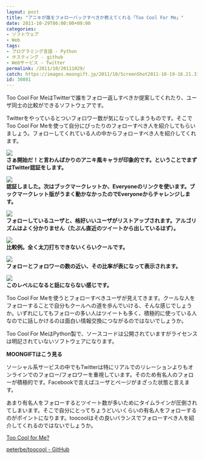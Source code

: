 ```yaml
---
layout: post
title: "アニキが誰をフォローバックすべきか教えてくれる「Too Cool For Me」"
date: 2011-10-29T06:00:00+09:00
categories:
- ソフトウェア
- Web
tags: 
- プログラミング言語 - Python
- ホスティング - github
- Webサービス - Twitter
permalink: /2011/10/20111029/
catch: https://images.moongift.jp/2011/10/ScreenShot2011-10-19-16.21.31_thumb.png
id: 30881
---
```

Too Cool For MeはTwitterで誰をフォロー返しすべきか提案してくれたり、ユーザ同士の比較ができるソフトウェアです。

  

Twitterをやっているとついフォロワー数が気になってしまうものです。そこでToo Cool For Meを使って自分にぴったりのフォローすべき人を紹介してもらいましょう。フォローしてくれている人の中からフォローすべき人を紹介してくれます。

  

[![](https://images.moongift.jp/2011/10/ScreenShot2011-10-19-16.16.23_thumb.png)](https://images.moongift.jp/2011/10/525bd9e828518c2223ef462858c5b279.png)  
**さぁ開始だ！と言わんばかりのアニキ風キャラが印象的です。ということでまずはTwitter認証をします。**

  

[![](https://images.moongift.jp/2011/10/ScreenShot2011-10-19-16.16.41_thumb.png)](https://images.moongift.jp/2011/10/00e0651d1e2365660ff6e001279548d2.png)  
**認証しました。次はブックマークレットか、Everyoneのリンクを使います。ブックマークレット版がうまく動かなかったのでEveryoneからチャレンジします。**

  

[![](https://images.moongift.jp/2011/10/ScreenShot2011-10-19-16.21.22_thumb.png)](https://images.moongift.jp/2011/10/1f6a90fded10b36f531264a250a59c03.png)  
**フォローしているユーザと、格好いいユーザがリストアップされます。アルゴリズムはよく分かりません（たぶん直近のツイートから出しているはず）。**

  

[![](https://images.moongift.jp/2011/10/ScreenShot2011-10-19-16.21.31_thumb.png)](https://images.moongift.jp/2011/10/1a4804f6cf5f1868f5d594bec101b2a0.png)  
**比較例。全く太刀打ちできないくらいクールです。**

  

[![](https://images.moongift.jp/2011/10/ScreenShot2011-10-19-16.21.35_thumb.png)](https://images.moongift.jp/2011/10/71c666107aa42ff2f974a2eee62ea4d8.png)  
**フォローとフォロワーの数の近い、その比率が表になって表示されます。**

  

[![](https://images.moongift.jp/2011/10/ScreenShot2011-10-19-16.22.47_thumb.png)](https://images.moongift.jp/2011/10/590c6b6728a0164ae5ace9437b37c980.png)  
**このレベルになると話にならない感じです。**

  

Too Cool For Meを使うとフォローすべきユーザが見えてきます。クールな人をフォローすることで自分もクールへの道を歩んでいける、そんな感じでしょうか。いずれにしてもフォローの多い人はツイートも多く、積極的に使っている人なのでに話しかけるのは面白い情報交換につながるのではないでしょうか。

  
<!--more-->  

Too Cool For MeはPython製で、ソースコードは公開されていますがライセンスは明記されていないソフトウェアになります。

  
  
  

**MOONGIFTはこう見る**

  

ソーシャル系サービスの中でもTwitterは特にリアルでのリレーションよりもオンラインでのフォロー/フォロワーを重視しています。そのため有名人のフォローが積極的です。Facebookで言えばユーザとページがまざった状態と言えます。

  

あまり有名人をフォローするとツイート数が多いためにタイムラインが圧倒されてしまいます。そこで自分にとってちょうどいいくらいの有名人をフォローするのがポイントになります。toocoolはその良いバランスでフォローすべき人を紹介してくれるのではないでしょうか。

  

[Too Cool for Me?](http://toocoolfor.me/)

  

[peterbe/toocool - GitHub](https://github.com/peterbe/toocool)

